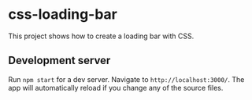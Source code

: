 # css-loading-bar

This project shows how to create a loading bar with CSS.

## Development server

Run `npm start` for a dev server. Navigate to `http://localhost:3000/`. The app will automatically reload if you change any of the source files.
